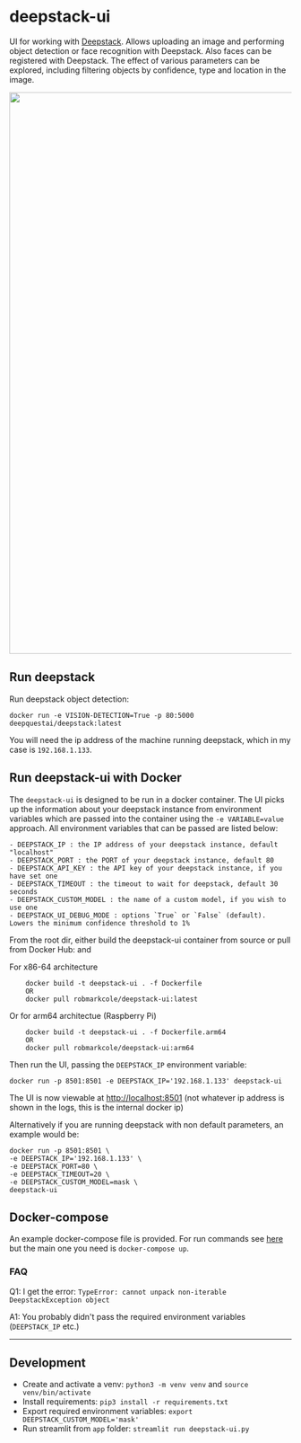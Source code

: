 # deepstack-ui
UI for working with [Deepstack](https://deepstack.cc/). Allows uploading an image and performing object detection or face recognition with Deepstack. Also faces can be registered with Deepstack. The effect of various parameters can be explored, including filtering objects by confidence, type and location in the image.

<p align="center">
<img src="https://github.com/robmarkcole/deepstack-ui/blob/master/usage.png" width="1000">
</p>

## Run deepstack
Run deepstack object detection:
```
docker run -e VISION-DETECTION=True -p 80:5000 deepquestai/deepstack:latest
```

You will need the ip address of the machine running deepstack, which in my case is `192.168.1.133`.

## Run deepstack-ui with Docker
The `deepstack-ui` is designed to be run in a docker container. The UI picks up the information about your deepstack instance from environment variables which are passed into the container using the `-e VARIABLE=value` approach. All environment variables that can be passed are listed below:
```
- DEEPSTACK_IP : the IP address of your deepstack instance, default "localhost"
- DEEPSTACK_PORT : the PORT of your deepstack instance, default 80
- DEEPSTACK_API_KEY : the API key of your deepstack instance, if you have set one
- DEEPSTACK_TIMEOUT : the timeout to wait for deepstack, default 30 seconds
- DEEPSTACK_CUSTOM_MODEL : the name of a custom model, if you wish to use one
- DEEPSTACK_UI_DEBUG_MODE : options `True` or `False` (default). Lowers the minimum confidence threshold to 1%
```

From the root dir, either build the deepstack-ui container from source or pull from Docker Hub: and 

For x86-64 architecture
```
    docker build -t deepstack-ui . -f Dockerfile
    OR
    docker pull robmarkcole/deepstack-ui:latest
```

Or for arm64 architectue (Raspberry Pi)

```
    docker build -t deepstack-ui . -f Dockerfile.arm64
    OR
    docker pull robmarkcole/deepstack-ui:arm64
```
Then run the UI, passing the `DEEPSTACK_IP` environment variable:

    docker run -p 8501:8501 -e DEEPSTACK_IP='192.168.1.133' deepstack-ui

The UI is now viewable at [http://localhost:8501](http://localhost:8501) (not whatever ip address is shown in the logs, this is the internal docker ip)

Alternatively if you are running deepstack with non default parameters, an example would be:
```
docker run -p 8501:8501 \
-e DEEPSTACK_IP='192.168.1.133' \
-e DEEPSTACK_PORT=80 \
-e DEEPSTACK_TIMEOUT=20 \
-e DEEPSTACK_CUSTOM_MODEL=mask \
deepstack-ui
```

## Docker-compose
An example docker-compose file is provided. For run commands see [here](https://docs.docker.com/compose/gettingstarted/#step-8-experiment-with-some-other-commands) but the main one you need is `docker-compose up`.

### FAQ
Q1: I get the error: `TypeError: cannot unpack non-iterable DeepstackException object`

A1: You probably didn't pass the required environment variables (`DEEPSTACK_IP` etc.)

------

## Development
* Create and activate a venv: `python3 -m venv venv` and `source venv/bin/activate`
* Install requirements: `pip3 install -r requirements.txt`
* Export required environment variables: `export DEEPSTACK_CUSTOM_MODEL='mask'`
* Run streamlit from `app` folder: `streamlit run deepstack-ui.py`
